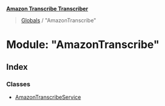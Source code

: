 **[Amazon Transcribe Transcriber](../README.md)**

> [Globals](../README.md) / "AmazonTranscribe"

# Module: "AmazonTranscribe"

## Index

### Classes

* [AmazonTranscribeService](../classes/_amazontranscribe_.amazontranscribeservice.md)
